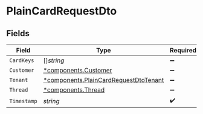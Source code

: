 # PlainCardRequestDto


## Fields

| Field                                                                                         | Type                                                                                          | Required                                                                                      | Description                                                                                   |
| --------------------------------------------------------------------------------------------- | --------------------------------------------------------------------------------------------- | --------------------------------------------------------------------------------------------- | --------------------------------------------------------------------------------------------- |
| `CardKeys`                                                                                    | []*string*                                                                                    | :heavy_minus_sign:                                                                            | N/A                                                                                           |
| `Customer`                                                                                    | [*components.Customer](../../models/components/customer.md)                                   | :heavy_minus_sign:                                                                            | N/A                                                                                           |
| `Tenant`                                                                                      | [*components.PlainCardRequestDtoTenant](../../models/components/plaincardrequestdtotenant.md) | :heavy_minus_sign:                                                                            | N/A                                                                                           |
| `Thread`                                                                                      | [*components.Thread](../../models/components/thread.md)                                       | :heavy_minus_sign:                                                                            | N/A                                                                                           |
| `Timestamp`                                                                                   | *string*                                                                                      | :heavy_check_mark:                                                                            | N/A                                                                                           |
